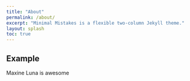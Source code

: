 ```yaml
---
title: "About"
permalink: /about/
excerpt: "Minimal Mistakes is a flexible two-column Jekyll theme."
layout: splash
toc: true
---
```


## Example 

Maxine Luna is awesome
